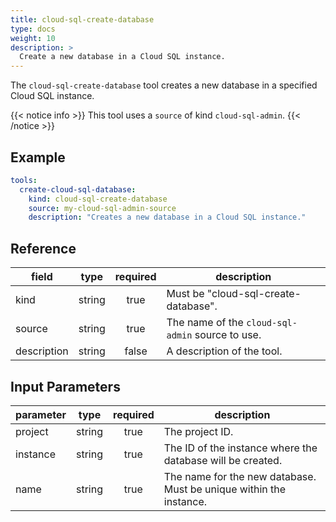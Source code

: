 ```yaml
---
title: cloud-sql-create-database
type: docs
weight: 10
description: >
  Create a new database in a Cloud SQL instance.
---
```


The `cloud-sql-create-database` tool creates a new database in a specified Cloud SQL instance.

{{< notice info >}}
This tool uses a `source` of kind `cloud-sql-admin`.
{{< /notice >}}

## Example

```yaml
tools:
  create-cloud-sql-database:
    kind: cloud-sql-create-database
    source: my-cloud-sql-admin-source
    description: "Creates a new database in a Cloud SQL instance."
```

## Reference

| **field**   | **type** | **required** | **description**                                  |
| ----------- | :------: | :----------: | ------------------------------------------------ |
| kind        |  string  |     true     | Must be "cloud-sql-create-database".             |
| source      |  string  |     true     | The name of the `cloud-sql-admin` source to use. |
| description |  string  |     false    | A description of the tool.                       |

## Input Parameters

| **parameter** | **type** | **required** | **description**                                                    |
| ------------- | :------: | :----------: | ------------------------------------------------------------------ |
| project       |  string  |     true     | The project ID.                                                    |
| instance      |  string  |     true     | The ID of the instance where the database will be created.         |
| name          |  string  |     true     | The name for the new database. Must be unique within the instance. |
